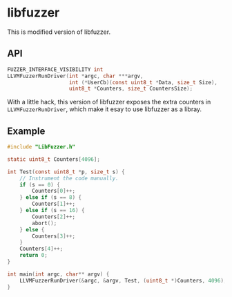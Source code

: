 # libfuzzer

This is modified version of libfuzzer.

## API

```C
FUZZER_INTERFACE_VISIBILITY int
LLVMFuzzerRunDriver(int *argc, char ***argv,
                    int (*UserCb)(const uint8_t *Data, size_t Size),
                    uint8_t *Counters, size_t CountersSize);
```

With a little hack, this version of libfuzzer exposes the extra counters in `LLVMFuzzerRunDriver`, which make it esay to use libfuzzer as a libray.

## Example

```C
#include "LibFuzzer.h"

static uint8_t Counters[4096];

int Test(const uint8_t *p, size_t s) {
    // Instrument the code manually.
    if (s == 0) {
        Counters[0]++;
    } else if (s == 8) {
        Counters[1]++;
    } else if (s == 16) {
        Counters[2]++;
        abort();
    } else {
        Counters[3]++;
    }
    Counters[4]++;
    return 0;
}

int main(int argc, char** argv) {
    LLVMFuzzerRunDriver(&argc, &argv, Test, (uint8_t *)Counters, 4096);
}
```